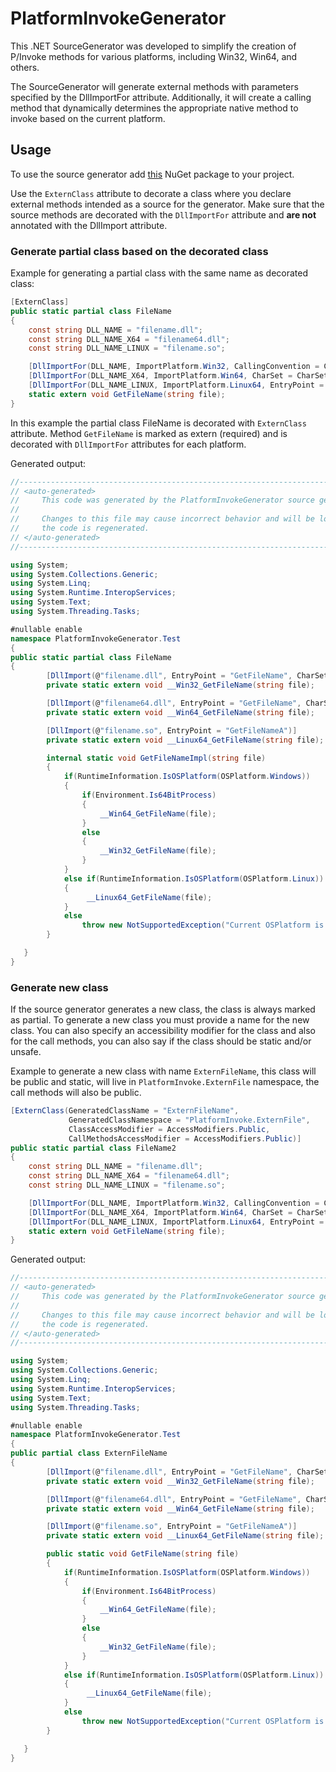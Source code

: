 # PlatformInvokeGenerator

This .NET SourceGenerator was developed to simplify the creation of P/Invoke methods for various platforms, including Win32, Win64, and others.

The SourceGenerator will generate external methods with parameters specified by the DllImportFor attribute. Additionally, it will create a calling method that dynamically determines the appropriate native method to invoke based on the current platform.

## Usage

To use the source generator add [this](https://www.nuget.org/packages/PlatformInvokeGenerator) NuGet package to your project.

Use the `ExternClass` attribute to decorate a class where you declare external methods intended as a source for the generator. Make sure that the source methods are decorated with the `DllImportFor` attribute and **are not** annotated with the DllImport attribute.

### Generate partial class based on the decorated class

Example for generating a partial class with the same name as decorated class:

```cs
[ExternClass]
public static partial class FileName
{
    const string DLL_NAME = "filename.dll";
    const string DLL_NAME_X64 = "filename64.dll";
    const string DLL_NAME_LINUX = "filename.so";

    [DllImportFor(DLL_NAME, ImportPlatform.Win32, CallingConvention = CallingConvention.StdCall, CharSet = CharSet.Unicode, StaticCallMethod = true, SetLastError = true)]
    [DllImportFor(DLL_NAME_X64, ImportPlatform.Win64, CharSet = CharSet.Unicode)]
    [DllImportFor(DLL_NAME_LINUX, ImportPlatform.Linux64, EntryPoint = "GetFileNameA")]
    static extern void GetFileName(string file);
}
```

In this example the partial class FileName is decorated with `ExternClass` attribute. Method `GetFileName` is marked as extern (required) and is decorated with `DllImportFor` attributes for each platform.

Generated output:

```cs
//------------------------------------------------------------------------------
// <auto-generated>
//     This code was generated by the PlatformInvokeGenerator source generator
//
//     Changes to this file may cause incorrect behavior and will be lost if
//     the code is regenerated.
// </auto-generated>
//------------------------------------------------------------------------------

using System;
using System.Collections.Generic;
using System.Linq;
using System.Runtime.InteropServices;
using System.Text;
using System.Threading.Tasks; 

#nullable enable
namespace PlatformInvokeGenerator.Test
{
public static partial class FileName
{
        [DllImport(@"filename.dll", EntryPoint = "GetFileName", CharSet = CharSet.Unicode, SetLastError = true)]
        private static extern void __Win32_GetFileName(string file);

        [DllImport(@"filename64.dll", EntryPoint = "GetFileName", CharSet = CharSet.Unicode)]
        private static extern void __Win64_GetFileName(string file);

        [DllImport(@"filename.so", EntryPoint = "GetFileNameA")]
        private static extern void __Linux64_GetFileName(string file);

        internal static void GetFileNameImpl(string file)
        {
            if(RuntimeInformation.IsOSPlatform(OSPlatform.Windows))
            {
                if(Environment.Is64BitProcess)
                {
                    __Win64_GetFileName(file);
                }
                else
                {
                    __Win32_GetFileName(file);
                }
            }
            else if(RuntimeInformation.IsOSPlatform(OSPlatform.Linux))
            {
                 __Linux64_GetFileName(file);
            }
            else
                throw new NotSupportedException("Current OSPlatform is not supported");
        }

   }
}
```

### Generate new class

If the source generator generates a new class, the class is always marked as partial. To generate a new class you must provide a name for the new class. You can also specify an accessibility modifier for the class and also for the call methods, you can also say if the class should be static and/or unsafe.

Example to generate a new class with name `ExternFileName`, this class will be public and static, will live in `PlatformInvoke.ExternFile` namespace, the call methods will also be public.

```cs
[ExternClass(GeneratedClassName = "ExternFileName",
             GeneratedClassNamespace = "PlatformInvoke.ExternFile", 
             ClassAccessModifier = AccessModifiers.Public, 
             CallMethodsAccessModifier = AccessModifiers.Public)]
public static partial class FileName2
{
    const string DLL_NAME = "filename.dll";
    const string DLL_NAME_X64 = "filename64.dll";
    const string DLL_NAME_LINUX = "filename.so";

    [DllImportFor(DLL_NAME, ImportPlatform.Win32, CallingConvention = CallingConvention.StdCall, CharSet = CharSet.Unicode, StaticCallMethod = true, SetLastError = true)]
    [DllImportFor(DLL_NAME_X64, ImportPlatform.Win64, CharSet = CharSet.Unicode)]
    [DllImportFor(DLL_NAME_LINUX, ImportPlatform.Linux64, EntryPoint = "GetFileNameA")]
    static extern void GetFileName(string file);
}
```

Generated output: 

```cs
//------------------------------------------------------------------------------
// <auto-generated>
//     This code was generated by the PlatformInvokeGenerator source generator
//
//     Changes to this file may cause incorrect behavior and will be lost if
//     the code is regenerated.
// </auto-generated>
//------------------------------------------------------------------------------

using System;
using System.Collections.Generic;
using System.Linq;
using System.Runtime.InteropServices;
using System.Text;
using System.Threading.Tasks; 

#nullable enable
namespace PlatformInvokeGenerator.Test
{
public partial class ExternFileName
{
        [DllImport(@"filename.dll", EntryPoint = "GetFileName", CharSet = CharSet.Unicode, SetLastError = true)]
        private static extern void __Win32_GetFileName(string file);

        [DllImport(@"filename64.dll", EntryPoint = "GetFileName", CharSet = CharSet.Unicode)]
        private static extern void __Win64_GetFileName(string file);

        [DllImport(@"filename.so", EntryPoint = "GetFileNameA")]
        private static extern void __Linux64_GetFileName(string file);

        public static void GetFileName(string file)
        {
            if(RuntimeInformation.IsOSPlatform(OSPlatform.Windows))
            {
                if(Environment.Is64BitProcess)
                {
                    __Win64_GetFileName(file);
                }
                else
                {
                    __Win32_GetFileName(file);
                }
            }
            else if(RuntimeInformation.IsOSPlatform(OSPlatform.Linux))
            {
                 __Linux64_GetFileName(file);
            }
            else
                throw new NotSupportedException("Current OSPlatform is not supported");
        }

   }
}
```
